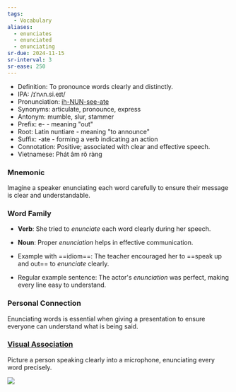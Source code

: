 ```yaml
---
tags:
  - Vocabulary
aliases:
  - enunciates
  - enunciated
  - enunciating
sr-due: 2024-11-15
sr-interval: 3
sr-ease: 250
---
```


- Definition: To pronounce words clearly and distinctly.
- IPA: /ɪˈnʌn.si.eɪt/
- Pronunciation: [ih-NUN-see-ate](https://www.google.com/search?q=how+to+pronounce+enunciate)
- Synonyms: articulate, pronounce, express
- Antonym: mumble, slur, stammer
- Prefix: e- - meaning "out"
- Root: Latin nuntiare - meaning "to announce"
- Suffix: -ate - forming a verb indicating an action
- Connotation: Positive; associated with clear and effective speech.
- Vietnamese: Phát âm rõ ràng

### Mnemonic

Imagine a speaker enunciating each word carefully to ensure their message is clear and understandable.

### Word Family

- **Verb**: She tried to *enunciate* each word clearly during her speech.
- **Noun**: Proper *enunciation* helps in effective communication.

- Example with ==idiom==: The teacher encouraged her to ==speak up and out== to *enunciate* clearly.
- Regular example sentence: The actor's *enunciation* was perfect, making every line easy to understand.

### Personal Connection

Enunciating words is essential when giving a presentation to ensure everyone can understand what is being said.

### [Visual Association](https://www.google.com/search?tbm=isch&q=enunciate)

Picture a person speaking clearly into a microphone, enunciating every word precisely.

![](https://encrypted-tbn0.gstatic.com/images?q=tbn:ANd9GcS_WCl6Q_2RXRFiwRKWqDVaJzX-qB8qN8fBaw&s)
